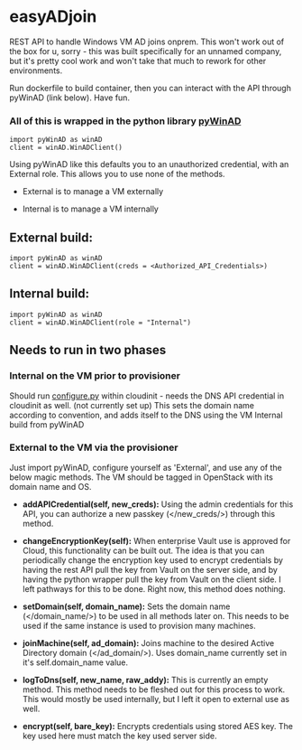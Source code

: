 # easyADjoin
REST API to handle Windows VM AD joins onprem. This won't work out of the box for u, sorry - this was built specifically for an unnamed company, but it's pretty cool work and won't take that much to rework for other environments.

Run dockerfile to build container, then you can interact with the API through pyWinAD (link below). Have fun.


### All of this is wrapped in the python library [pyWinAD](https://github.com/gjbsaiia/pyWinAD)

    import pyWinAD as winAD
    client = winAD.WinADClient()

Using pyWinAD like this defaults you to an unauthorized credential, with an External role. This allows you to use none of the methods.

* External is to manage a VM externally

* Internal is to manage a VM internally
    
## External build:

    import pyWinAD as winAD
    client = winAD.WinADClient(creds = <Authorized_API_Credentials>)

## Internal build:

    import pyWinAD as winAD
    client = winAD.WinADClient(role = "Internal")
    
## Needs to run in two phases

### Internal on the VM prior to provisioner
Should run [configure.py](https://github.com/gjbsaiia/easyJoinAPI/blob/master/internal_config/configure.py) within cloudinit - needs the DNS API credential in cloudinit as well. (not currently set up)
This sets the domain name according to convention, and adds itself to the DNS using the VM Internal build from pyWinAD

### External to the VM via the provisioner
Just import pyWinAD, configure yourself as 'External', and use any of the below magic methods. The VM should be tagged in
OpenStack with its domain name and OS.

* **addAPICredential(self, new_creds):**
    Using the admin credentials for this API, you can authorize a new passkey (</new_creds/>) through this method.

* **changeEncryptionKey(self):**
    When enterprise Vault use is approved for Cloud, this functionality can be built out. The idea is that you 
    can periodically change the encryption key used to encrypt credentials by having the rest API pull the key
    from Vault on the server side, and by having the python wrapper pull the key from Vault on the client side.
    I left pathways for this to be done. Right now, this method does nothing.

* **setDomain(self, domain_name):**
    Sets the domain name (</domain_name/>) to be used in all methods later on. This needs to be used if the same
    instance is used to provision many machines.

* **joinMachine(self, ad_domain):**
    Joins machine to the desired Active Directory domain (</ad_domain/>). Uses domain_name currently set in it's
    self.domain_name value.

* **logToDns(self, new_name, raw_addy):**
    This is currently an empty method. This method needs to be fleshed out for this process to work. This would
    mostly be used internally, but I left it open to external use as well.

* **encrypt(self, bare_key):**
    Encrypts credentials using stored AES key. The key used here must match the key used server side.
